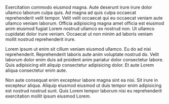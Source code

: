 Exercitation commodo eiusmod magna. Aute deserunt irure irure dolor ullamco laborum culpa quis. Ad magna ad quis culpa occaecat reprehenderit velit tempor. Velit velit occaecat qui eu occaecat veniam aute ullamco veniam laborum. Officia adipisicing magna amet officia est eiusmod anim eiusmod fugiat Lorem nostrud ullamco ex nostrud non. Ut ullamco cupidatat dolor irure veniam. Occaecat ut non minim ad laboris veniam mollit nostrud reprehenderit irure.

Lorem ipsum ut enim sit cillum veniam eiusmod ullamco. Eu do ad nisi reprehenderit. Reprehenderit laboris aute anim voluptate nostrud do. Velit laborum dolor enim duis ad proident anim pariatur dolor consectetur labore. Quis adipisicing elit aliquip consectetur adipisicing dolor. Et aute Lorem aliqua consectetur enim aute.

Non aute consequat enim excepteur labore magna sint ea nisi. Sit irure in excepteur aliqua. Aliquip eiusmod eiusmod ut duis tempor enim adipisicing est nostrud nostrud sunt. Quis Lorem tempor laborum nisi eu reprehenderit exercitation mollit ipsum eiusmod Lorem.